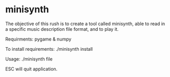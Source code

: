 # minisynth
 The objective of this rush is to create a tool called minisynth,
 able to read in a specific music description file format, and to play it.

Requirments: pygame & numpy

To install requirements:
	./minisynth install

Usage: ./minisynth file

ESC will quit application.
